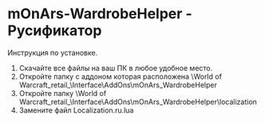 # mOnArs-WardrobeHelper - Русификатор
Инструкция по установке. 
1. Скачайте все файлы на ваш ПК в любое удобное место. 
2. Откройте папку с аддоном которая расположена \World of Warcraft\_retail_\Interface\AddOns\mOnArs_WardrobeHelper
3. Откройте папку \World of Warcraft\_retail_\Interface\AddOns\mOnArs_WardrobeHelper\localization
4. Замените файл Localization.ru.lua
